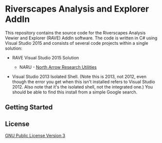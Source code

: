 # Riverscapes Analysis and Explorer AddIn

This repository contains the source code for the Riverscapes Analysis Vewier and Explorer (RAVE) AddIn software. The code is written in C# using Visual Studio 2015 and consists of several code projects within a single solution:

* RAVE Visual Studio 2015 Solution
    * NARU - [North Arrow Research Utilities](https://github.com/NorthArrowResearch/naru)

* Visual Studio 2013 Isolated Shell. (Note this is 2013, not 2012, even though the error you get when this isn't installed refers to Visual Studio 2012. Also note that it's the isolated shell, not the integrated one.) You should be able to find this install from a simple Google search.

## Getting Started

## License

[GNU Public License Version 3](https://raw.githubusercontent.com/Riverscapes/RaveAddIn/master/LICENSE)
